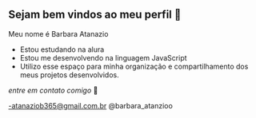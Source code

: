 ## Sejam bem vindos ao meu perfil 🦋

Meu nome é Barbara Atanazio 

- Estou estudando na alura 
- Estou me desenvolvendo na linguagem JavaScript
- Utilizo esse espaço para minha organização e compartilhamento dos meus projetos desenvolvidos.

_entre em contato comigo_ 📧

-atanaziob365@gmail.com.br
@barbara_atanzioo


